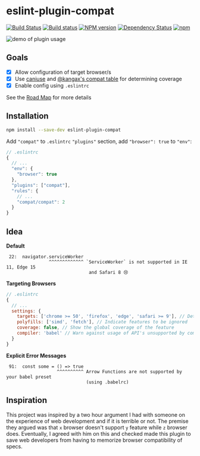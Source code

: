 eslint-plugin-compat
=====================
[![Build Status](https://travis-ci.org/amilajack/eslint-plugin-compat.svg?branch=master)](https://travis-ci.org/amilajack/eslint-plugin-compat)
[![Build status](https://ci.appveyor.com/api/projects/status/at71r1stbghsgcja/branch/master?svg=true)](https://ci.appveyor.com/project/amilajack/eslint-plugin-compat/branch/master)
[![NPM version](https://badge.fury.io/js/eslint-plugin-compat.svg)](http://badge.fury.io/js/eslint-plugin-compat)
[![Dependency Status](https://img.shields.io/david/amilajack/eslint-plugin-compat.svg)](https://david-dm.org/amilajack/eslint-plugin-compat)
[![npm](https://img.shields.io/npm/dm/eslint-plugin-compat.svg)](https://npm-stat.com/charts.html?package=eslint-plugin-compat)

![demo of plugin usage](https://raw.githubusercontent.com/amilajack/eslint-plugin-compat/master/eslint-plugin-compat-demo.gif)

## Goals
 - [x] Allow configuration of target browser/s
 - [x] Use [caniuse](http://caniuse.com) and [@kangax's compat table](http://kangax.github.io/compat-table/es6/) for determining coverage
 - [x] Enable config using `.eslintrc`

See the [Road Map](https://github.com/amilajack/eslint-plugin-compat/wiki) for more details

## Installation
```bash
npm install --save-dev eslint-plugin-compat
```

Add `"compat"` to `.eslintrc` `"plugins"` section, add `"browser": true` to `"env"`:
```js
// .eslintrc
{
  // ...
  "env": {
    "browser": true
  },
  "plugins": ["compat"],
  "rules": {
    // ...
    "compat/compat": 2
  }
}
```

## Idea

**Default**
```
 22:  navigator.serviceWorker
                ^^^^^^^^^^^^^ `ServiceWorker` is not supported in IE 11, Edge 15
                               and Safari 8 😢
```

**Targeting Browsers**
```js
// .eslintrc
{
  // ...
  settings: {
    targets: ['chrome >= 50', 'firefox', 'edge', 'safari >= 9'], // Determine target env's
    polyfills: ['simd', 'fetch'], // Indicate features to be ignored
    coverage: false, // Show the global coverage of the feature
    compiler: 'babel' // Warn against usage of API's unsupported by compiler
  }
}
```

**Explicit Error Messages**
```
 91:  const some = () => true
                   ^^^^^^^^^^ Arrow Functions are not supported by your babel preset
                              (using .babelrc)
```

## Inspiration
This project was inspired by a two hour argument I had with someone on the experience of web development and if it is terrible or not. The premise they argued was that `x` browser doesn't support `y` feature while `z` browser does. Eventually, I agreed with him on this and checked made this plugin to save web developers from having to memorize browser compatibility of specs.
